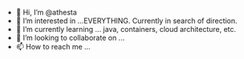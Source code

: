 - 👋 Hi, I’m @athesta
- 👀 I’m interested in ...EVERYTHING. Currently in search of direction.  
- 🌱 I’m currently learning ... java, containers, cloud architecture, etc.
- 💞️ I’m looking to collaborate on ...
- 📫 How to reach me ...

<!---
athesta/athesta is a ✨ special ✨ repository because its `README.md` (this file) appears on your GitHub profile.
You can click the Preview link to take a look at your changes.
--->
